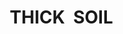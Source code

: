 ---
title: "THICK  SOIL          "
price: "TBA"
desc: "Opis nije dostupan"
img_path: "/assets/img/A.MIG-1701.jpg"
brand: AMMO
available: true
cat: "weathering"
subcat: "ENAMEL HEAVY MUD TEXTURE"
subsubcat: "SS"
---